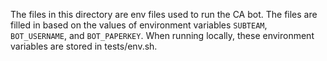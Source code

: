 The files in this directory are env files used to run the CA bot. The files are filled in based on
the values of environment variables `SUBTEAM`, `BOT_USERNAME`, and `BOT_PAPERKEY`. When running
locally, these environment variables are stored in tests/env.sh. 
